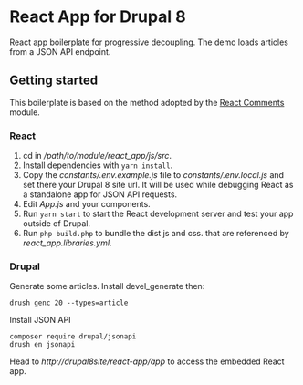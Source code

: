 # React App for Drupal 8

React app boilerplate for progressive decoupling.
The demo loads articles from a JSON API endpoint.

## Getting started

This boilerplate is based on the method adopted by the
[React Comments](https://www.drupal.org/project/react_comments) module.

### React

1. cd in _/path/to/module/react_app/js/src_.
2. Install dependencies with `yarn install`.
3. Copy the _constants/.env.example.js_ file to _constants/.env.local.js_ 
and set there your Drupal 8 site url.
It will be used while debugging React as a standalone app for JSON API requests.
4. Edit _App.js_ and your components.
5. Run `yarn start` to start the React development server 
and test your app outside of Drupal.
6. Run `php build.php` to bundle the dist js and css. 
that are referenced by _react_app.libraries.yml_.

### Drupal

Generate some articles. Install devel_generate then:

`drush genc 20 --types=article`

Install JSON API 

```
composer require drupal/jsonapi
drush en jsonapi
```

Head to _http://drupal8site/react-app/app_ to access the embedded React app.
